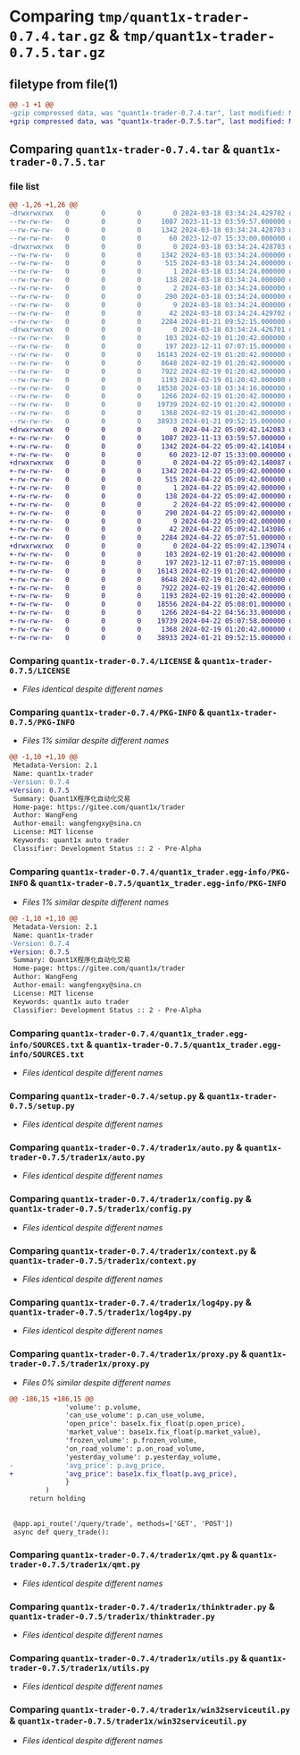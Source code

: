 # Comparing `tmp/quant1x-trader-0.7.4.tar.gz` & `tmp/quant1x-trader-0.7.5.tar.gz`

## filetype from file(1)

```diff
@@ -1 +1 @@
-gzip compressed data, was "quant1x-trader-0.7.4.tar", last modified: Mon Mar 18 03:34:24 2024, max compression
+gzip compressed data, was "quant1x-trader-0.7.5.tar", last modified: Mon Apr 22 05:09:42 2024, max compression
```

## Comparing `quant1x-trader-0.7.4.tar` & `quant1x-trader-0.7.5.tar`

### file list

```diff
@@ -1,26 +1,26 @@
-drwxrwxrwx   0        0        0        0 2024-03-18 03:34:24.429702 quant1x-trader-0.7.4/
--rw-rw-rw-   0        0        0     1087 2023-11-13 03:59:57.000000 quant1x-trader-0.7.4/LICENSE
--rw-rw-rw-   0        0        0     1342 2024-03-18 03:34:24.428703 quant1x-trader-0.7.4/PKG-INFO
--rw-rw-rw-   0        0        0       60 2023-12-07 15:33:00.000000 quant1x-trader-0.7.4/README.md
-drwxrwxrwx   0        0        0        0 2024-03-18 03:34:24.428703 quant1x-trader-0.7.4/quant1x_trader.egg-info/
--rw-rw-rw-   0        0        0     1342 2024-03-18 03:34:24.000000 quant1x-trader-0.7.4/quant1x_trader.egg-info/PKG-INFO
--rw-rw-rw-   0        0        0      515 2024-03-18 03:34:24.000000 quant1x-trader-0.7.4/quant1x_trader.egg-info/SOURCES.txt
--rw-rw-rw-   0        0        0        1 2024-03-18 03:34:24.000000 quant1x-trader-0.7.4/quant1x_trader.egg-info/dependency_links.txt
--rw-rw-rw-   0        0        0      138 2024-03-18 03:34:24.000000 quant1x-trader-0.7.4/quant1x_trader.egg-info/entry_points.txt
--rw-rw-rw-   0        0        0        2 2024-03-18 03:34:24.000000 quant1x-trader-0.7.4/quant1x_trader.egg-info/not-zip-safe
--rw-rw-rw-   0        0        0      290 2024-03-18 03:34:24.000000 quant1x-trader-0.7.4/quant1x_trader.egg-info/requires.txt
--rw-rw-rw-   0        0        0        9 2024-03-18 03:34:24.000000 quant1x-trader-0.7.4/quant1x_trader.egg-info/top_level.txt
--rw-rw-rw-   0        0        0       42 2024-03-18 03:34:24.429702 quant1x-trader-0.7.4/setup.cfg
--rw-rw-rw-   0        0        0     2284 2024-01-21 09:52:15.000000 quant1x-trader-0.7.4/setup.py
-drwxrwxrwx   0        0        0        0 2024-03-18 03:34:24.426701 quant1x-trader-0.7.4/trader1x/
--rw-rw-rw-   0        0        0      103 2024-02-19 01:20:42.000000 quant1x-trader-0.7.4/trader1x/__init__.py
--rw-rw-rw-   0        0        0      197 2023-12-11 07:07:15.000000 quant1x-trader-0.7.4/trader1x/__main__.py
--rw-rw-rw-   0        0        0    16143 2024-02-19 01:20:42.000000 quant1x-trader-0.7.4/trader1x/auto.py
--rw-rw-rw-   0        0        0     8648 2024-02-19 01:20:42.000000 quant1x-trader-0.7.4/trader1x/config.py
--rw-rw-rw-   0        0        0     7922 2024-02-19 01:20:42.000000 quant1x-trader-0.7.4/trader1x/context.py
--rw-rw-rw-   0        0        0     1193 2024-02-19 01:20:42.000000 quant1x-trader-0.7.4/trader1x/log4py.py
--rw-rw-rw-   0        0        0    18538 2024-03-18 03:34:16.000000 quant1x-trader-0.7.4/trader1x/proxy.py
--rw-rw-rw-   0        0        0     1266 2024-02-19 01:20:42.000000 quant1x-trader-0.7.4/trader1x/qmt.py
--rw-rw-rw-   0        0        0    19739 2024-02-19 01:20:42.000000 quant1x-trader-0.7.4/trader1x/thinktrader.py
--rw-rw-rw-   0        0        0     1368 2024-02-19 01:20:42.000000 quant1x-trader-0.7.4/trader1x/utils.py
--rw-rw-rw-   0        0        0    38933 2024-01-21 09:52:15.000000 quant1x-trader-0.7.4/trader1x/win32serviceutil.py
+drwxrwxrwx   0        0        0        0 2024-04-22 05:09:42.142083 quant1x-trader-0.7.5/
+-rw-rw-rw-   0        0        0     1087 2023-11-13 03:59:57.000000 quant1x-trader-0.7.5/LICENSE
+-rw-rw-rw-   0        0        0     1342 2024-04-22 05:09:42.141084 quant1x-trader-0.7.5/PKG-INFO
+-rw-rw-rw-   0        0        0       60 2023-12-07 15:33:00.000000 quant1x-trader-0.7.5/README.md
+drwxrwxrwx   0        0        0        0 2024-04-22 05:09:42.140087 quant1x-trader-0.7.5/quant1x_trader.egg-info/
+-rw-rw-rw-   0        0        0     1342 2024-04-22 05:09:42.000000 quant1x-trader-0.7.5/quant1x_trader.egg-info/PKG-INFO
+-rw-rw-rw-   0        0        0      515 2024-04-22 05:09:42.000000 quant1x-trader-0.7.5/quant1x_trader.egg-info/SOURCES.txt
+-rw-rw-rw-   0        0        0        1 2024-04-22 05:09:42.000000 quant1x-trader-0.7.5/quant1x_trader.egg-info/dependency_links.txt
+-rw-rw-rw-   0        0        0      138 2024-04-22 05:09:42.000000 quant1x-trader-0.7.5/quant1x_trader.egg-info/entry_points.txt
+-rw-rw-rw-   0        0        0        2 2024-04-22 05:09:42.000000 quant1x-trader-0.7.5/quant1x_trader.egg-info/not-zip-safe
+-rw-rw-rw-   0        0        0      290 2024-04-22 05:09:42.000000 quant1x-trader-0.7.5/quant1x_trader.egg-info/requires.txt
+-rw-rw-rw-   0        0        0        9 2024-04-22 05:09:42.000000 quant1x-trader-0.7.5/quant1x_trader.egg-info/top_level.txt
+-rw-rw-rw-   0        0        0       42 2024-04-22 05:09:42.143086 quant1x-trader-0.7.5/setup.cfg
+-rw-rw-rw-   0        0        0     2284 2024-04-22 05:07:51.000000 quant1x-trader-0.7.5/setup.py
+drwxrwxrwx   0        0        0        0 2024-04-22 05:09:42.139074 quant1x-trader-0.7.5/trader1x/
+-rw-rw-rw-   0        0        0      103 2024-02-19 01:20:42.000000 quant1x-trader-0.7.5/trader1x/__init__.py
+-rw-rw-rw-   0        0        0      197 2023-12-11 07:07:15.000000 quant1x-trader-0.7.5/trader1x/__main__.py
+-rw-rw-rw-   0        0        0    16143 2024-02-19 01:20:42.000000 quant1x-trader-0.7.5/trader1x/auto.py
+-rw-rw-rw-   0        0        0     8648 2024-02-19 01:20:42.000000 quant1x-trader-0.7.5/trader1x/config.py
+-rw-rw-rw-   0        0        0     7922 2024-02-19 01:20:42.000000 quant1x-trader-0.7.5/trader1x/context.py
+-rw-rw-rw-   0        0        0     1193 2024-02-19 01:20:42.000000 quant1x-trader-0.7.5/trader1x/log4py.py
+-rw-rw-rw-   0        0        0    18556 2024-04-22 05:08:01.000000 quant1x-trader-0.7.5/trader1x/proxy.py
+-rw-rw-rw-   0        0        0     1266 2024-04-22 04:56:33.000000 quant1x-trader-0.7.5/trader1x/qmt.py
+-rw-rw-rw-   0        0        0    19739 2024-04-22 05:07:58.000000 quant1x-trader-0.7.5/trader1x/thinktrader.py
+-rw-rw-rw-   0        0        0     1368 2024-02-19 01:20:42.000000 quant1x-trader-0.7.5/trader1x/utils.py
+-rw-rw-rw-   0        0        0    38933 2024-01-21 09:52:15.000000 quant1x-trader-0.7.5/trader1x/win32serviceutil.py
```

### Comparing `quant1x-trader-0.7.4/LICENSE` & `quant1x-trader-0.7.5/LICENSE`

 * *Files identical despite different names*

### Comparing `quant1x-trader-0.7.4/PKG-INFO` & `quant1x-trader-0.7.5/PKG-INFO`

 * *Files 1% similar despite different names*

```diff
@@ -1,10 +1,10 @@
 Metadata-Version: 2.1
 Name: quant1x-trader
-Version: 0.7.4
+Version: 0.7.5
 Summary: Quant1X程序化自动化交易
 Home-page: https://gitee.com/quant1x/trader
 Author: WangFeng
 Author-email: wangfengxy@sina.cn
 License: MIT license
 Keywords: quant1x auto trader
 Classifier: Development Status :: 2 - Pre-Alpha
```

### Comparing `quant1x-trader-0.7.4/quant1x_trader.egg-info/PKG-INFO` & `quant1x-trader-0.7.5/quant1x_trader.egg-info/PKG-INFO`

 * *Files 1% similar despite different names*

```diff
@@ -1,10 +1,10 @@
 Metadata-Version: 2.1
 Name: quant1x-trader
-Version: 0.7.4
+Version: 0.7.5
 Summary: Quant1X程序化自动化交易
 Home-page: https://gitee.com/quant1x/trader
 Author: WangFeng
 Author-email: wangfengxy@sina.cn
 License: MIT license
 Keywords: quant1x auto trader
 Classifier: Development Status :: 2 - Pre-Alpha
```

### Comparing `quant1x-trader-0.7.4/quant1x_trader.egg-info/SOURCES.txt` & `quant1x-trader-0.7.5/quant1x_trader.egg-info/SOURCES.txt`

 * *Files identical despite different names*

### Comparing `quant1x-trader-0.7.4/setup.py` & `quant1x-trader-0.7.5/setup.py`

 * *Files identical despite different names*

### Comparing `quant1x-trader-0.7.4/trader1x/auto.py` & `quant1x-trader-0.7.5/trader1x/auto.py`

 * *Files identical despite different names*

### Comparing `quant1x-trader-0.7.4/trader1x/config.py` & `quant1x-trader-0.7.5/trader1x/config.py`

 * *Files identical despite different names*

### Comparing `quant1x-trader-0.7.4/trader1x/context.py` & `quant1x-trader-0.7.5/trader1x/context.py`

 * *Files identical despite different names*

### Comparing `quant1x-trader-0.7.4/trader1x/log4py.py` & `quant1x-trader-0.7.5/trader1x/log4py.py`

 * *Files identical despite different names*

### Comparing `quant1x-trader-0.7.4/trader1x/proxy.py` & `quant1x-trader-0.7.5/trader1x/proxy.py`

 * *Files 0% similar despite different names*

```diff
@@ -186,15 +186,15 @@
              'volume': p.volume,
              'can_use_volume': p.can_use_volume,
              'open_price': base1x.fix_float(p.open_price),
              'market_value': base1x.fix_float(p.market_value),
              'frozen_volume': p.frozen_volume,
              'on_road_volume': p.on_road_volume,
              'yesterday_volume': p.yesterday_volume,
-             'avg_price': p.avg_price,
+             'avg_price': base1x.fix_float(p.avg_price),
              }
         )
     return holding
 
 
 @app.api_route('/query/trade', methods=['GET', 'POST'])
 async def query_trade():
```

### Comparing `quant1x-trader-0.7.4/trader1x/qmt.py` & `quant1x-trader-0.7.5/trader1x/qmt.py`

 * *Files identical despite different names*

### Comparing `quant1x-trader-0.7.4/trader1x/thinktrader.py` & `quant1x-trader-0.7.5/trader1x/thinktrader.py`

 * *Files identical despite different names*

### Comparing `quant1x-trader-0.7.4/trader1x/utils.py` & `quant1x-trader-0.7.5/trader1x/utils.py`

 * *Files identical despite different names*

### Comparing `quant1x-trader-0.7.4/trader1x/win32serviceutil.py` & `quant1x-trader-0.7.5/trader1x/win32serviceutil.py`

 * *Files identical despite different names*

